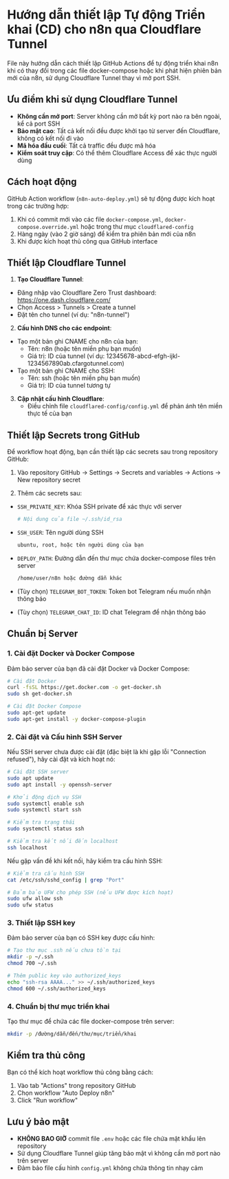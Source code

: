 # Hướng dẫn thiết lập Tự động Triển khai (CD) cho n8n qua Cloudflare Tunnel

File này hướng dẫn cách thiết lập GitHub Actions để tự động triển khai n8n khi có thay đổi trong các file docker-compose hoặc khi phát hiện phiên bản mới của n8n, sử dụng Cloudflare Tunnel thay vì mở port SSH.

## Ưu điểm khi sử dụng Cloudflare Tunnel

- **Không cần mở port**: Server không cần mở bất kỳ port nào ra bên ngoài, kể cả port SSH
- **Bảo mật cao**: Tất cả kết nối đều được khởi tạo từ server đến Cloudflare, không có kết nối đi vào
- **Mã hóa đầu cuối**: Tất cả traffic đều được mã hóa
- **Kiểm soát truy cập**: Có thể thêm Cloudflare Access để xác thực người dùng

## Cách hoạt động

GitHub Action workflow (`n8n-auto-deploy.yml`) sẽ tự động được kích hoạt trong các trường hợp:

1. Khi có commit mới vào các file `docker-compose.yml`, `docker-compose.override.yml` hoặc trong thư mục `cloudflared-config`
2. Hàng ngày (vào 2 giờ sáng) để kiểm tra phiên bản mới của n8n
3. Khi được kích hoạt thủ công qua GitHub interface

## Thiết lập Cloudflare Tunnel

1. **Tạo Cloudflare Tunnel**:
  - Đăng nhập vào Cloudflare Zero Trust dashboard: https://one.dash.cloudflare.com/
  - Chọn Access > Tunnels > Create a tunnel
  - Đặt tên cho tunnel (ví dụ: "n8n-tunnel")

2. **Cấu hình DNS cho các endpoint**:
  - Tạo một bản ghi CNAME cho n8n của bạn:
    - Tên: n8n (hoặc tên miền phụ bạn muốn)
    - Giá trị: ID của tunnel (ví dụ: 12345678-abcd-efgh-ijkl-1234567890ab.cfargotunnel.com) 
  - Tạo một bản ghi CNAME cho SSH:
    - Tên: ssh (hoặc tên miền phụ bạn muốn)
    - Giá trị: ID của tunnel tương tự

3. **Cập nhật cấu hình Cloudflare**:
    - Điều chỉnh file `cloudflared-config/config.yml` để phản ánh tên miền thực tế của bạn

## Thiết lập Secrets trong GitHub

Để workflow hoạt động, bạn cần thiết lập các secrets sau trong repository GitHub:

1. Vào repository GitHub → Settings → Secrets and variables → Actions → New repository secret

2. Thêm các secrets sau:
  - `SSH_PRIVATE_KEY`: Khóa SSH private để xác thực với server
    ```bash title="SSH_PRIVATE_KEY"
    # Nội dung của file ~/.ssh/id_rsa
    ```

  - `SSH_USER`: Tên người dùng SSH
    ```bash title="SSH_USER"
    ubuntu, root, hoặc tên người dùng của bạn
    ```

  - `DEPLOY_PATH`: Đường dẫn đến thư mục chứa docker-compose files trên server
    ```bash title="DEPLOY_PATH"
    /home/user/n8n hoặc đường dẫn khác
    ```

  - (Tùy chọn) `TELEGRAM_BOT_TOKEN`: Token bot Telegram nếu muốn nhận thông báo
  - (Tùy chọn) `TELEGRAM_CHAT_ID`: ID chat Telegram để nhận thông báo

## Chuẩn bị Server

### 1. Cài đặt Docker và Docker Compose

Đảm bảo server của bạn đã cài đặt Docker và Docker Compose:

```bash title="Cài đặt Docker và Docker Compose"
# Cài đặt Docker
curl -fsSL https://get.docker.com -o get-docker.sh
sudo sh get-docker.sh

# Cài đặt Docker Compose
sudo apt-get update
sudo apt-get install -y docker-compose-plugin
```

### 2. Cài đặt và Cấu hình SSH Server

Nếu SSH server chưa được cài đặt (đặc biệt là khi gặp lỗi "Connection refused"), hãy cài đặt và kích hoạt nó:

```bash title="Cài đặt SSH Server"
# Cài đặt SSH server
sudo apt update
sudo apt install -y openssh-server

# Khởi động dịch vụ SSH
sudo systemctl enable ssh
sudo systemctl start ssh

# Kiểm tra trạng thái
sudo systemctl status ssh

# Kiểm tra kết nối đến localhost
ssh localhost
```

Nếu gặp vấn đề khi kết nối, hãy kiểm tra cấu hình SSH:

```bash title="Kiểm tra cấu hình SSH"
# Kiểm tra cấu hình SSH
cat /etc/ssh/sshd_config | grep "Port"

# Đảm bảo UFW cho phép SSH (nếu UFW được kích hoạt)
sudo ufw allow ssh
sudo ufw status
```

### 3. Thiết lập SSH key

Đảm bảo server của bạn có SSH key được cấu hình:

```bash title="Thiết lập SSH key"
# Tạo thư mục .ssh nếu chưa tồn tại
mkdir -p ~/.ssh
chmod 700 ~/.ssh

# Thêm public key vào authorized_keys
echo "ssh-rsa AAAA..." >> ~/.ssh/authorized_keys
chmod 600 ~/.ssh/authorized_keys
```

### 4. Chuẩn bị thư mục triển khai

Tạo thư mục để chứa các file docker-compose trên server:

```bash title="Tạo thư mục triển khai"
mkdir -p /đường/dẫn/đến/thư/mục/triển/khai
```

## Kiểm tra thủ công

Bạn có thể kích hoạt workflow thủ công bằng cách:
1. Vào tab "Actions" trong repository GitHub
2. Chọn workflow "Auto Deploy n8n" 
3. Click "Run workflow"

## Lưu ý bảo mật

- **KHÔNG BAO GIỜ** commit file `.env` hoặc các file chứa mật khẩu lên repository
- Sử dụng Cloudflare Tunnel giúp tăng bảo mật vì không cần mở port nào trên server
- Đảm bảo file cấu hình `config.yml` không chứa thông tin nhạy cảm